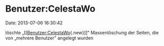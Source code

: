Benutzer:CelestaWo
==================

Date: 2013-07-06 16:30:42

löschte
„\[\[[Benutzer:CelestaWo](http://www.yacy-websuche.de/wiki/index.php?title=Benutzer:CelestaWo&action=edit&redlink=1 "Benutzer:CelestaWo (Seite nicht vorhanden)"){.new}\]\]"
Massenlöschung der Seiten, die von „mehrere Benutzer" angelegt wurden
